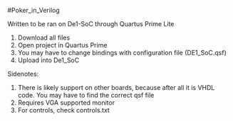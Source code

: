 #Poker_in_Verilog

Written to be ran on De1-SoC through Quartus Prime Lite

1. Download all files
2. Open project in Quartus Prime
3. You may have to change bindings with configuration file (DE1_SoC.qsf)
4. Upload into De1_SoC

Sidenotes:

1. There is likely support on other boards, because after all it is VHDL code. You may have to find the correct qsf file
2. Requires VGA supported monitor
3. For controls, check controls.txt
